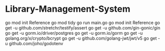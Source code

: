 # Library-Management-System
go mod init Reference
go mod tidy
go run main.go
go mod init Reference
go get -u github.com/stretchr/testify/assert
go get -u github.com/gin-gonic/gin
go get -u gorm.io/driver/postgres
go get -u gorm.io/gorm
go get -u golang.org/x/crypto/bcrypt
go get -u github.com/golang-jwt/jwt/v5
go get -u github.com/joho/godotenv
